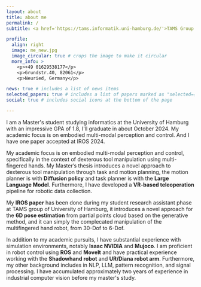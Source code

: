 ```yaml
---
layout: about
title: about me
permalink: /
subtitle: <a href='https://tams.informatik.uni-hamburg.de/'>TAMS Group of University of Hamburg</a>, <a href='https://www.agile-robots.com/'>Agile Robot SE</a>.

profile:
  align: right
  image: me_new.jpg
  image_circular: true # crops the image to make it circular
  more_info: >
    <p>+49 01629538177</p>
    <p>Grundstr.40, 82061</p>
    <p>Neuried, Germany</p>

news: true # includes a list of news items
selected_papers: true # includes a list of papers marked as "selected={true}"
social: true # includes social icons at the bottom of the page

---
```


I am a Master's student studying informatics at the University of Hamburg with an impressive GPA of 1.8, I'll graduate in about October 2024. My academic focus is on embodied multi-modal perception and control. And I have one paper accepted at IROS 2024.

My academic focus is on embodied multi-modal perception and control, specifically in the context of dexterous tool manipulation using multi-fingered hands. My Master’s thesis introduces a novel approach to dexterous tool manipulation through task and motion planning, the motion planner is with **Diffusion policy** and task planner is with the **Large Language Model**. Furthermore, I have developed a **VR-based teleoperation** pipeline for robotic data collection. 

My **IROS paper** has been done during my student research assistant phase at TAMS group of University of Hamburg, it introduces a novel approach for the **6D pose estimation** from partial points cloud based on the generative method, and it can simply the complecated manipulation of the multifingered hand robot, from 30-Dof to 6-Dof.

In addition to my academic pursuits, I have substantial experience with simulation environments, notably **Isaac NVIDIA** and **Mujoco**. I am proficient in robot control using **ROS** and **MoveIt** and have practical experience working with the **Shadowhand robot** and **UR/Diana robot arm**. Furthermore, my other background includes in NLP, LLM, pattern recognition, and signal processing. I have accumulated approximately two years of experience in industrial computer vision before my master's study.

<!-- Write your biography here. Tell the world about yourself. Link to your favorite [subreddit](http://reddit.com). You can put a picture in, too. The code is already in, just name your picture `prof_pic.jpg` and put it in the `img/` folder.

Put your address / P.O. box / other info right below your picture. You can also disable any of these elements by editing `profile` property of the YAML header of your `_pages/about.md`. Edit `_bibliography/papers.bib` and Jekyll will render your [publications page](/al-folio/publications/) automatically.

Link to your social media connections, too. This theme is set up to use [Font Awesome icons](https://fontawesome.com/) and [Academicons](https://jpswalsh.github.io/academicons/), like the ones below. Add your Facebook, Twitter, LinkedIn, Google Scholar, or just disable all of them. -->
